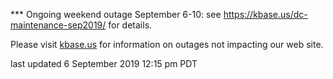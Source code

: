 *** Ongoing weekend outage September 6-10: see <a href="https://kbase.us/dc-maintenance-sep2019/">https://kbase.us/dc-maintenance-sep2019/</a> for details.

Please visit <a href="https://kbase.us">kbase.us</a> for information on outages not impacting our web site.

last updated 6 September 2019 12:15 pm PDT
